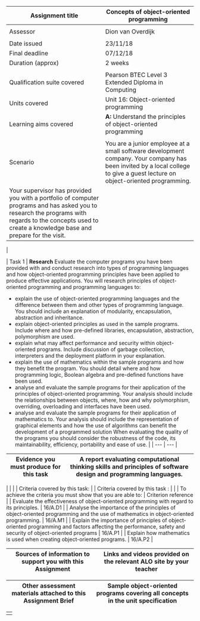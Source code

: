 | Assignment title | Concepts of object-oriented programming |
| --- | --- |
|   |
| Assessor | Dion van Overdijk |
|   |
| Date issued | 23/11/18 |
| Final deadline | 07/12/18 |
| Duration (approx) | 2 weeks |
|   |
| Qualification suite covered | Pearson BTEC Level 3 Extended Diploma in Computing |
| Units covered | Unit 16: Object-oriented programming |
| Learning aims covered | **A:** Understand the principles of object-oriented programming |
|   |
| Scenario | You are a junior employee at a small software development company. Your company has been invited by a local college to give a guest lecture on object-oriented programming.
Your supervisor has provided you with a portfolio of computer programs and has asked you to research the programs with regards to the concepts used to create a knowledge base and prepare for the visit. |
|

| Task 1 | **Research** Evaluate the computer programs you have been provided with and conduct research into types of programming languages and how object-oriented programming principles have been applied to produce effective applications.
You will research principles of object-oriented programming and programming languages to:
- explain the use of object-oriented programming languages and the difference between them and other types of programming language. You should include an explanation of modularity, encapsulation, abstraction and inheritance.
- explain object-oriented principles as used in the sample programs. Include where and how pre-defined libraries, encapsulation, abstraction, polymorphism are used.
- explain what may affect performance and security within object-oriented programs. Include discussion of garbage collection, interpreters and the deployment platform in your explanation.
- explain the use of mathematics within the sample programs and how they benefit the program. You should detail where and how programming logic, Boolean algebra and pre-defined functions have been used.
- analyse and evaluate the sample programs for their application of the principles of object-oriented programming. Your analysis should include the relationships between objects, where, how and why polymorphism, overriding, overloading and interfaces have been used.
- analyse and evaluate the sample programs for their application of mathematics to. Your analysis should include the representation of graphical elements and how the use of algorithms can benefit the development of a programmed solution
When evaluating the quality of the programs you should consider the robustness of the code, its maintainability, efficiency, portability and ease of use. |
| --- | --- |

| Evidence you must produce for this task | A report evaluating computational thinking skills and principles of software design and programming languages.  |
| --- | --- |

  |
|   |
| Criteria covered by this task: |
| Criteria covered by this task : |   |
| To achieve the criteria you must show that you are able to: | Criterion reference |
| Evaluate the effectiveness of object-oriented programming with regard to its principles. | 16/A.D1 |
| Analyse the importance of the principles of object-oriented programming and the use of mathematics in object-oriented programming. | 16/A.M1 |
| Explain the importance of principles of object-oriented programming and factors affecting the performance, safety and security of object-oriented programs | 16/A.P1 |
| Explain how mathematics is used when creating object-oriented programs. | 16/A.P2 |

| **Sources of information to support you with this Assignment** | Links and videos provided on the relevant ALO site by your teacher |
| --- | --- |

| **Other assessment materials attached to this Assignment Brief** | Sample object-oriented programs covering all concepts in the unit specification |
| --- | --- |

|   |
| --- |
|   |
